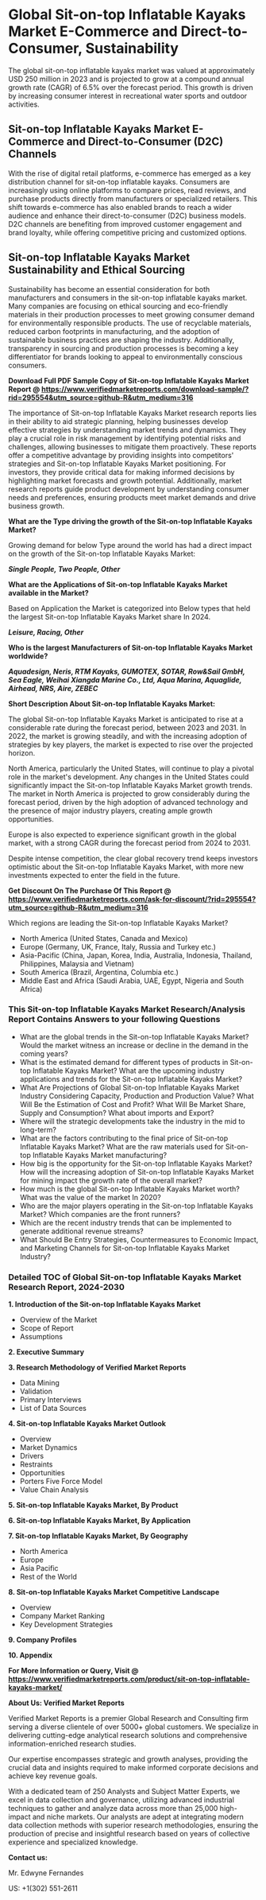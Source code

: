 <h1>Global Sit-on-top Inflatable Kayaks Market E-Commerce and Direct-to-Consumer, Sustainability</h1><p class=""><p>The global sit-on-top inflatable kayaks market was valued at approximately USD 250 million in 2023 and is projected to grow at a compound annual growth rate (CAGR) of 6.5% over the forecast period. This growth is driven by increasing consumer interest in recreational water sports and outdoor activities.</p><h2>Sit-on-top Inflatable Kayaks Market E-Commerce and Direct-to-Consumer (D2C) Channels</h2><p>With the rise of digital retail platforms, e-commerce has emerged as a key distribution channel for sit-on-top inflatable kayaks. Consumers are increasingly using online platforms to compare prices, read reviews, and purchase products directly from manufacturers or specialized retailers. This shift towards e-commerce has also enabled brands to reach a wider audience and enhance their direct-to-consumer (D2C) business models. D2C channels are benefiting from improved customer engagement and brand loyalty, while offering competitive pricing and customized options.</p><h2>Sit-on-top Inflatable Kayaks Market Sustainability and Ethical Sourcing</h2><p>Sustainability has become an essential consideration for both manufacturers and consumers in the sit-on-top inflatable kayaks market. Many companies are focusing on ethical sourcing and eco-friendly materials in their production processes to meet growing consumer demand for environmentally responsible products. The use of recyclable materials, reduced carbon footprints in manufacturing, and the adoption of sustainable business practices are shaping the industry. Additionally, transparency in sourcing and production processes is becoming a key differentiator for brands looking to appeal to environmentally conscious consumers.</p></p><p class=""><strong>Download Full PDF Sample Copy of Sit-on-top Inflatable Kayaks Market Report @ <a href="https://www.verifiedmarketreports.com/download-sample/?rid=295554&utm_source=github-R&utm_medium=316" target="_blank">https://www.verifiedmarketreports.com/download-sample/?rid=295554&utm_source=github-R&utm_medium=316</a></strong></p><p>The importance of&nbsp;Sit-on-top Inflatable Kayaks Market research reports lies in their ability to aid strategic planning, helping businesses develop effective strategies by understanding market trends and dynamics. They play a crucial role in risk management by identifying potential risks and challenges, allowing businesses to mitigate them proactively. These reports offer a competitive advantage by providing insights into competitors' strategies and Sit-on-top Inflatable Kayaks Market positioning. For investors, they provide critical data for making informed decisions by highlighting market forecasts and growth potential. Additionally, market research reports guide product development by understanding consumer needs and preferences, ensuring products meet market demands and drive business growth.</p><p><strong>What are the&nbsp;Type driving the growth of the Sit-on-top Inflatable Kayaks Market?</strong></p><p id="" class="">Growing demand for below Type around the world has had a direct impact on the growth of the Sit-on-top Inflatable Kayaks Market:</p><p class=""><em><strong>Single People, Two People, Other</strong></em></p><p class=""><strong>What are the&nbsp;Applications&nbsp;of Sit-on-top Inflatable Kayaks Market available in the Market?</strong></p><p id="" class="">Based on Application the Market is categorized into Below types that held the largest Sit-on-top Inflatable Kayaks Market share In 2024.</p><p class=""><em><strong>Leisure, Racing, Other</strong></em></p><p class=""><strong>Who is the largest Manufacturers of Sit-on-top Inflatable Kayaks Market worldwide?</strong></p><p><em><strong>Aquadesign, Neris, RTM Kayaks, GUMOTEX, SOTAR, Row&Sail GmbH, Sea Eagle, Weihai Xiangda Marine Co., Ltd, Aqua Marina, Aquaglide, Airhead, NRS, Aire, ZEBEC</strong></em></p><p id="" class=""><strong>Short Description About Sit-on-top Inflatable Kayaks Market:</strong></p><p>The global Sit-on-top Inflatable Kayaks Market is anticipated to rise at a considerable rate during the forecast period, between 2023 and 2031. In 2022, the market is growing steadily, and with the increasing adoption of strategies by key players, the market is expected to rise over the projected horizon.</p><p>North America, particularly the United States, will continue to play a pivotal role in the market's development. Any changes in the United States could significantly impact the Sit-on-top Inflatable Kayaks Market growth trends. The market in North America is projected to grow considerably during the forecast period, driven by the high adoption of advanced technology and the presence of major industry players, creating ample growth opportunities.</p><p>Europe is also expected to experience significant growth in the global market, with a strong CAGR during the forecast period from 2024 to 2031.</p><p>Despite intense competition, the clear global recovery trend keeps investors optimistic about the Sit-on-top Inflatable Kayaks Market, with more new investments expected to enter the field in the future.</p><p id="" class=""><strong>Get Discount On The Purchase Of This Report @ <a href="https://www.verifiedmarketreports.com/ask-for-discount/?rid=295554?utm_source=github-R&utm_medium=316" target="_blank">https://www.verifiedmarketreports.com/ask-for-discount/?rid=295554?utm_source=github-R&utm_medium=316</a></strong></p><p class="">Which regions are leading the Sit-on-top Inflatable Kayaks Market?</p><ul><li>North America (United States, Canada and Mexico)</li><li>Europe (Germany, UK, France, Italy, Russia and Turkey etc.)</li><li>Asia-Pacific (China, Japan, Korea, India, Australia, Indonesia, Thailand, Philippines, Malaysia and Vietnam)</li><li>South America (Brazil, Argentina, Columbia etc.)</li><li>Middle East and Africa (Saudi Arabia, UAE, Egypt, Nigeria and South Africa)</li></ul><h3 id="" class="">This Sit-on-top Inflatable Kayaks Market Research/Analysis Report Contains Answers to your following Questions</h3><ul><li>What are the global trends in the Sit-on-top Inflatable Kayaks Market? Would the market witness an increase or decline in the demand in the coming years?</li><li>What is the estimated demand for different types of products in Sit-on-top Inflatable Kayaks Market? What are the upcoming industry applications and trends for the Sit-on-top Inflatable Kayaks Market?</li><li>What Are Projections of Global Sit-on-top Inflatable Kayaks Market Industry Considering Capacity, Production and Production Value? What Will Be the Estimation of Cost and Profit? What Will Be Market Share, Supply and Consumption? What about imports and Export?</li><li>Where will the strategic developments take the industry in the mid to long-term?</li><li>What are the factors contributing to the final price of Sit-on-top Inflatable Kayaks Market? What are the raw materials used for Sit-on-top Inflatable Kayaks Market manufacturing?</li><li>How big is the opportunity for the Sit-on-top Inflatable Kayaks Market? How will the increasing adoption of Sit-on-top Inflatable Kayaks Market for mining impact the growth rate of the overall market?</li><li>How much is the global Sit-on-top Inflatable Kayaks Market worth? What was the value of the market In 2020?</li><li>Who are the major players operating in the Sit-on-top Inflatable Kayaks Market? Which companies are the front runners?</li><li>Which are the recent industry trends that can be implemented to generate additional revenue streams?</li><li>What Should Be Entry Strategies, Countermeasures to Economic Impact, and Marketing Channels for Sit-on-top Inflatable Kayaks Market Industry?</li></ul><h3 id="" class="">Detailed TOC of Global Sit-on-top Inflatable Kayaks Market Research Report, 2024-2030</h3><p id="" class=""><strong>1. Introduction of the Sit-on-top Inflatable Kayaks Market</strong></p><ul><li>Overview of the Market</li><li>Scope of Report</li><li>Assumptions</li></ul><p id="" class=""><strong>2. Executive Summary</strong></p><p id="" class=""><strong>3. Research Methodology of Verified Market Reports</strong></p><ul><li>Data Mining</li><li>Validation</li><li>Primary Interviews</li><li>List of Data Sources</li></ul><p id="" class=""><strong>4. Sit-on-top Inflatable Kayaks Market Outlook</strong></p><ul><li>Overview</li><li>Market Dynamics</li><li>Drivers</li><li>Restraints</li><li>Opportunities</li><li>Porters Five Force Model</li><li>Value Chain Analysis</li></ul><p id="" class=""><strong>5. Sit-on-top Inflatable Kayaks Market, By Product</strong></p><p id="" class=""><strong>6. Sit-on-top Inflatable Kayaks Market, By Application</strong></p><p id="" class=""><strong>7. Sit-on-top Inflatable Kayaks Market, By Geography</strong></p><ul><li>North America</li><li>Europe</li><li>Asia Pacific</li><li>Rest of the World</li></ul><p id="" class=""><strong>8. Sit-on-top Inflatable Kayaks Market Competitive Landscape</strong></p><ul><li>Overview</li><li>Company Market Ranking</li><li>Key Development Strategies</li></ul><p id="" class=""><strong>9. Company Profiles</strong></p><p id="" class=""><strong>10. Appendix</strong></p><p id="" class=""><strong>For More Information or Query, Visit @ <a href="https://www.verifiedmarketreports.com/product/sit-on-top-inflatable-kayaks-market/" target="_blank">https://www.verifiedmarketreports.com/product/sit-on-top-inflatable-kayaks-market/</a></strong></p><p id="" class=""><strong>About Us: Verified Market Reports</strong></p><p id="" class="">Verified Market Reports is a premier Global Research and Consulting firm serving a diverse clientele of over 5000+ global customers. We specialize in delivering cutting-edge analytical research solutions and comprehensive information-enriched research studies.</p><p id="" class="">Our expertise encompasses strategic and growth analyses, providing the crucial data and insights required to make informed corporate decisions and achieve key revenue goals.</p><p id="" class="">With a dedicated team of 250 Analysts and Subject Matter Experts, we excel in data collection and governance, utilizing advanced industrial techniques to gather and analyze data across more than 25,000 high-impact and niche markets. Our analysts are adept at integrating modern data collection methods with superior research methodologies, ensuring the production of precise and insightful research based on years of collective experience and specialized knowledge.</p><p id="" class=""><strong>Contact us:</strong></p><p id="" class="">Mr. Edwyne Fernandes</p><p id="" class="">US: +1(302) 551-2611</p>
